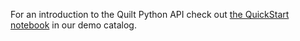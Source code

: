 For an introduction to the Quilt Python API check out [the QuickStart notebook](https://allencell.quiltdata.com/b/quilt-example/packages/aleksey/hurdat/tree/latest/) in our demo catalog.
